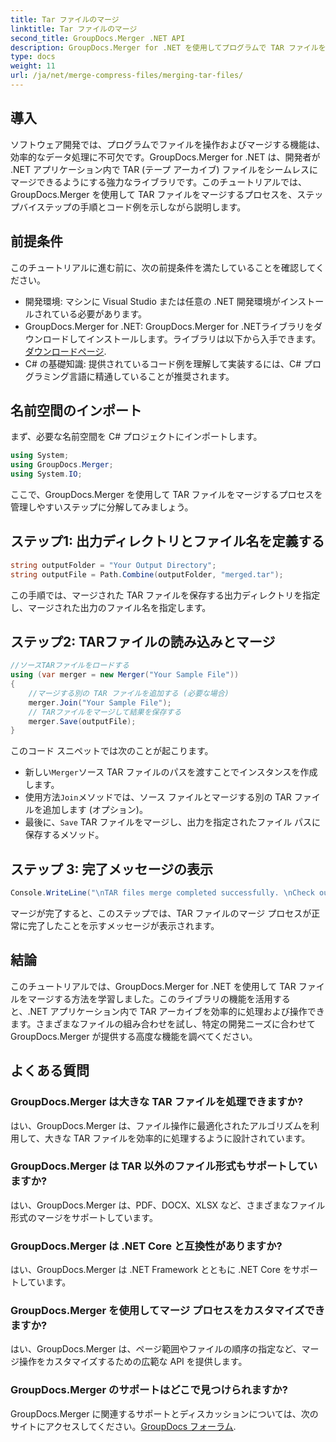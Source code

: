 ```yaml
---
title: Tar ファイルのマージ
linktitle: Tar ファイルのマージ
second_title: GroupDocs.Merger .NET API
description: GroupDocs.Merger for .NET を使用してプログラムで TAR ファイルをマージする方法を学びます。TAR アーカイブを効率的に処理するには、ステップ バイ ステップ ガイドに従ってください。
type: docs
weight: 11
url: /ja/net/merge-compress-files/merging-tar-files/
---
```

## 導入
ソフトウェア開発では、プログラムでファイルを操作およびマージする機能は、効率的なデータ処理に不可欠です。GroupDocs.Merger for .NET は、開発者が .NET アプリケーション内で TAR (テープ アーカイブ) ファイルをシームレスにマージできるようにする強力なライブラリです。このチュートリアルでは、GroupDocs.Merger を使用して TAR ファイルをマージするプロセスを、ステップバイステップの手順とコード例を示しながら説明します。
## 前提条件
このチュートリアルに進む前に、次の前提条件を満たしていることを確認してください。
- 開発環境: マシンに Visual Studio または任意の .NET 開発環境がインストールされている必要があります。
-  GroupDocs.Merger for .NET: GroupDocs.Merger for .NETライブラリをダウンロードしてインストールします。ライブラリは以下から入手できます。[ダウンロードページ](https://releases.groupdocs.com/merger/net/).
- C# の基礎知識: 提供されているコード例を理解して実装するには、C# プログラミング言語に精通していることが推奨されます。

## 名前空間のインポート
まず、必要な名前空間を C# プロジェクトにインポートします。

```csharp
using System; 
using GroupDocs.Merger;
using System.IO;
```

ここで、GroupDocs.Merger を使用して TAR ファイルをマージするプロセスを管理しやすいステップに分解してみましょう。
## ステップ1: 出力ディレクトリとファイル名を定義する
```csharp
string outputFolder = "Your Output Directory";
string outputFile = Path.Combine(outputFolder, "merged.tar");
```
この手順では、マージされた TAR ファイルを保存する出力ディレクトリを指定し、マージされた出力のファイル名を指定します。
## ステップ2: TARファイルの読み込みとマージ
```csharp
//ソースTARファイルをロードする
using (var merger = new Merger("Your Sample File"))
{
    //マージする別の TAR ファイルを追加する (必要な場合)
    merger.Join("Your Sample File");
    // TARファイルをマージして結果を保存する
    merger.Save(outputFile);
}
```
このコード スニペットでは次のことが起こります。
- 新しい`Merger`ソース TAR ファイルのパスを渡すことでインスタンスを作成します。
- 使用方法`Join`メソッドでは、ソース ファイルとマージする別の TAR ファイルを追加します (オプション)。
- 最後に、`Save` TAR ファイルをマージし、出力を指定されたファイル パスに保存するメソッド。
## ステップ 3: 完了メッセージの表示
```csharp
Console.WriteLine("\nTAR files merge completed successfully. \nCheck output in {0}", outputFolder);
```
マージが完了すると、このステップでは、TAR ファイルのマージ プロセスが正常に完了したことを示すメッセージが表示されます。

## 結論
このチュートリアルでは、GroupDocs.Merger for .NET を使用して TAR ファイルをマージする方法を学習しました。このライブラリの機能を活用すると、.NET アプリケーション内で TAR アーカイブを効率的に処理および操作できます。さまざまなファイルの組み合わせを試し、特定の開発ニーズに合わせて GroupDocs.Merger が提供する高度な機能を調べてください。

## よくある質問
### GroupDocs.Merger は大きな TAR ファイルを処理できますか?
はい、GroupDocs.Merger は、ファイル操作に最適化されたアルゴリズムを利用して、大きな TAR ファイルを効率的に処理するように設計されています。
### GroupDocs.Merger は TAR 以外のファイル形式もサポートしていますか?
はい、GroupDocs.Merger は、PDF、DOCX、XLSX など、さまざまなファイル形式のマージをサポートしています。
### GroupDocs.Merger は .NET Core と互換性がありますか?
はい、GroupDocs.Merger は .NET Framework とともに .NET Core をサポートしています。
### GroupDocs.Merger を使用してマージ プロセスをカスタマイズできますか?
はい、GroupDocs.Merger は、ページ範囲やファイルの順序の指定など、マージ操作をカスタマイズするための広範な API を提供します。
### GroupDocs.Merger のサポートはどこで見つけられますか?
 GroupDocs.Merger に関連するサポートとディスカッションについては、次のサイトにアクセスしてください。[GroupDocs フォーラム](https://forum.groupdocs.com/c/merger/32).